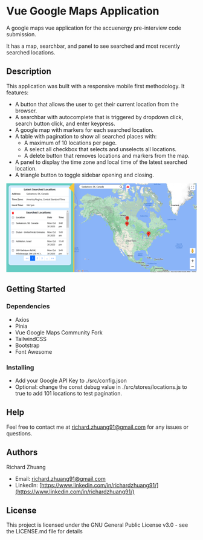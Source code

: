 # Vue Google Maps Application

A google maps vue application for the accuenergy pre-interview code submission. 

It has a map, searchbar, and panel to see searched and most recently searched locations.

## Description

This application was built with a responsive mobile first methodology. 
It features: 
* A button that allows the user to get their current location from the browser.
* A searchbar with autocomplete that is triggered by dropdown click, search button click, and enter keypress.
* A google map with markers for each searched location.
* A table with pagination to show all searched places with:
    * A maximum of 10 locations per page.
    * A select all checkbox that selects and unselects all locations.
    * A delete button that removes locations and markers from the map.
* A panel to display the time zone and local time of the latest searched location.
* A triangle button to toggle sidebar opening and closing.

![Application Example](./public/application_example.png?raw=true "Application Example")

## Getting Started

### Dependencies

* Axios
* Pinia
* Vue Google Maps Community Fork
* TailwindCSS
* Bootstrap
* Font Awesome

### Installing

* Add your Google API Key to ./src/config.json
* Optional: change the const debug value in ./src/stores/locations.js to true to add 101 locations to test pagination.

<!-- ### Executing program

* How to run the program
* Step-by-step bullets
```
code blocks for commands
``` -->

## Help

Feel free to contact me at richard.zhuang91@gmail.com for any issues or questions.
<!-- ```
command to run if program contains helper info
``` -->

## Authors

Richard Zhuang
* Email: richard.zhuang91@gmail.com
* LinkedIn: [https://www.linkedin.com/in/richardzhuang91/](https://www.linkedin.com/in/richardzhuang91/)

<!-- ## Version History

* 0.2
    * Various bug fixes and optimizations
    * See [commit change]() or See [release history]()
* 0.1
    * Initial Release -->

## License

This project is licensed under the GNU General Public License v3.0 - see the LICENSE.md file for details

<!-- ## Acknowledgments -->
